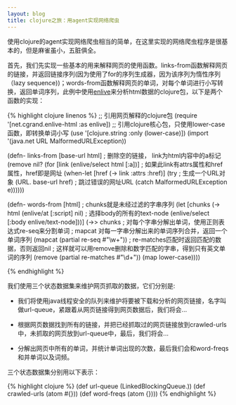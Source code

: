```yaml
---
layout: blog
title: clojure之旅：用agent实现网络爬虫
---
```


使用clojure的agent实现网络爬虫相当的简单，在这里实现的网络爬虫程序是很基本的，但是麻雀虽小，五脏俱全。

首先，我们先实现一些基本的用来解释网页的使用函数。links-from函数解释网页的链接，并返回链接序列(因为使用了for的序列生成器，因为该序列为惰性序列（lazy sequence))；words-from函数解释网页的单词，对每个单词进行小写转换，返回单词序列，此例中使用[enlive](https://github.com/cgrand/enlive)来分析html数据的clojure包，以下是两个函数的实现：

{% highlight clojure linenos %}
;; 引用网页解释的clojure包
(require '[net.cgrand.enlive-html :as enlive])
;; 引用clojure核心包，只使用lower-case函数，即转换单词小写
(use '[clojure.string :only (lower-case)])
(import '(java.net URL MalformedURLException))

(defn- links-from
  [base-url html]
  ; 删除空的链接， link为html内容中的a标记
  (remove nil? (for [link (enlive/select html [:a])]
                 ; 如果此link有attrs属性和href属性，href即是网址
                 (when-let [href (-> link :attrs :href)]
                   (try
                     ; 生成一个URL对象
                     (URL. base-url href)
                     ; 跳过错误的网址URL
                     (catch MalformedURLException e))))))

(defn- words-from
  [html]
  ; chunks就是未经过滤的字串序列
  (let [chunks (-> html
                   (enlive/at [:script] nil)
                   ; 选择body的所有的text-node
                   (enlive/select [:body enlive/text-node]))]
    (->> chunks
         ; 对每个字串分解出单词，使用正则表达式re-seq来分割单词
         ; mapcat 对每一字串分解出来的单词序列合并，返回一个单词序列
         (mapcat (partial re-seq #"\w+"))
         ; re-matches匹配时返回匹配的数据，否则返回nil
         ; 这样就可以用remove删除和数字匹配的字串，得到只有英文单词的序列
         (remove (partial re-matches #"\d+"))
         (map lower-case))))

{% endhighlight %}


我们使用三个状态数据集来维护网页抓取的数据，它们分别是:

* 我们将使用java线程安全的队列来维护将要被下载和分析的网页链接，名字叫做url-queue，紧跟着从网页链接得到网页数据后，我们将会...

* 根据网页数据找到所有的链接，并把已经抓取过的网页链接放到crawled-urls中，未抓取的网页放到url-queue中，最后，我们将会...

* 分解出网页中所有的单词，并统计单词出现的次数，最后我们会和word-freqs和并单词以及词频。

三个状态数据集分别用以下表示：

{% highlight clojure %}
(def url-queue (LinkedBlockingQueue.))
(def crawled-urls (atom #{}))
(def word-freqs (atom {})))
{% endhighlight %}

